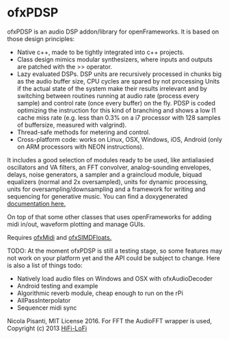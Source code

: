 ofxPDSP
==============
ofxPDSP is an audio DSP addon/library for openFrameworks. It is based on those design principles:
- Native c++, made to be tightly integrated into c++ projects.
- Class design mimics modular synthesizers, where inputs and outputs are patched with the >> operator.
- Lazy evaluated DSPs. DSP units are recursively processed in chunks big as the audio buffer size, CPU cycles are spared by not processing Units if the actual state of the system make their results irrelevant and by switching between routines running at audio rate (process every sample) and control rate (once every buffer) on the fly. PDSP is coded optimizing the instruction for this kind of branching and shows a low I1 cache miss rate (e.g. less than 0.3% on a i7 processor with 128 samples of buffersize, measured with valgrind).
- Thread-safe methods for metering and control.
- Cross-platform code: works on Linux, OSX, Windows, iOS, Android (only on ARM processors with NEON instructions).

It includes a good selection of modules ready to be used, like antialiasied oscillators and VA filters, an FFT convolver, analog-sounding envelopes, delays, noise generators, a sampler and a graincloud module, biquad equalizers (normal and 2x oversampled), units for dynamic processing, units for oversampling/downsampling and a framework for writing and sequencing for generative music.
You can find a doxygenerated [documentation here.](http://npisanti.com/ofxPDSP/index.html)

On top of that some other classes that uses openFrameworks for adding midi in/out, waveform plotting and manage GUIs.

Requires [ofxMidi](https://github.com/danomatika/ofxMidi) and [ofxSIMDFloats.](https://github.com/npisanti/ofxSIMDFloats)

TODO:
At the moment ofxPDSP is still a testing stage, so some features may not work on your platform yet and the API could be subject to change. Here is also a list of things todo:
- Natively load audio files on Windows and OSX with ofxAudioDecoder
- Android testing and example
- Algorithmic reverb module, cheap enough to run on the rPi
- AllPassInterpolator
- Sequencer midi sync

Nicola Pisanti, MIT License 2016. 
For FFT the AudioFFT wrapper is used, Copyright (c) 2013 [HiFi-LoFi](https://github.com/HiFi-LoFi)

